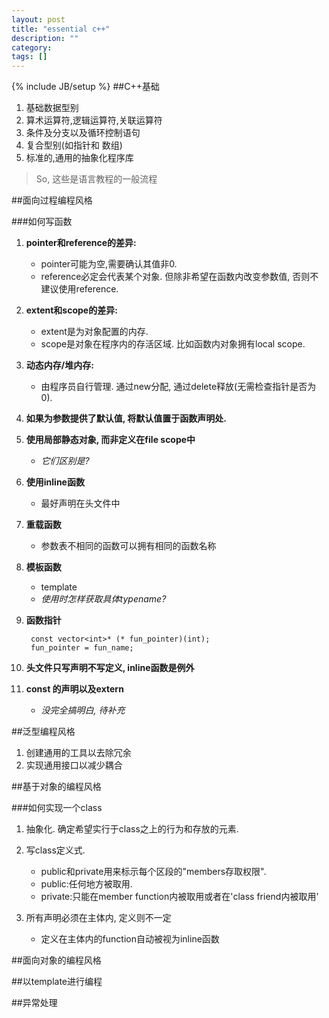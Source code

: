 ```yaml
---
layout: post
title: "essential c++"
description: ""
category: 
tags: []
---
```

{% include JB/setup %}
##C++基础

1. 基础数据型别
2. 算术运算符,逻辑运算符,关联运算符
3. 条件及分支以及循环控制语句
4. 复合型别(如指针和 数组)
5. 标准的,通用的抽象化程序库

> So, 这些是语言教程的一般流程


##面向过程编程风格

###如何写函数

1. **pointer和reference的差异:**

	* pointer可能为空,需要确认其值非0.
	*  reference必定会代表某个对象. 但除非希望在函数内改变参数值, 否则不建议使用reference.
	
2. **extent和scope的差异:**

	*  extent是为对象配置的内存.
	*  scope是对象在程序内的存活区域. 比如函数内对象拥有local scope.

3. **动态内存/堆内存:**

	*  由程序员自行管理. 通过new分配, 通过delete释放(无需检查指针是否为0).

4. **如果为参数提供了默认值, 将默认值置于函数声明处.**

5. **使用局部静态对象, 而非定义在file scope中**

	*  *它们区别是?*

6. **使用inline函数**

	*  最好声明在头文件中

7. **重载函数**

	*  参数表不相同的函数可以拥有相同的函数名称

8. **模板函数**

	*  template <typename elemType>
	*  *使用时怎样获取具体typename?*

9. **函数指针**

		const vector<int>* (* fun_pointer)(int);
		fun_pointer = fun_name;
	   
10. **头文件只写声明不写定义, inline函数是例外**

11. **const 的声明以及extern**
	*  *没完全搞明白, 待补充*
	
	
	
##泛型编程风格

1. 创建通用的工具以去除冗余
2. 实现通用接口以减少耦合



##基于对象的编程风格

###如何实现一个class

1. 抽象化. 确定希望实行于class之上的行为和存放的元素.
2. 写class定义式.
	*  public和private用来标示每个区段的"members存取权限".
	*  public:任何地方被取用.
	*  private:只能在member function内被取用或者在'class friend内被取用'

3. 所有声明必须在主体内, 定义则不一定
	*  定义在主体内的function自动被视为inline函数



##面向对象的编程风格

##以template进行编程

##异常处理




























